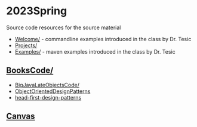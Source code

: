 # 2023Spring
Source code resources for the source material
* [Welcome/](Welcome/) -  commandline examples introduced in the class by Dr. Tesic
* [Projects/](Projects/)
* [Examples/](Examples/)  - maven examples introduced in the class by Dr. Tesic


## [BooksCode/](BooksCode/)
  * [BigJavaLateObjectsCode/](BooksCode/BigJavaLateObjectsCode/)
  * [ObjectOrientedDesignPatterns](BooksCode/ObjectOrientedDesignPatterns)
  * [head-first-design-patterns](BooksCode/head-first-design-patterns)

## [Canvas](https://canvas.txstate.edu/courses/2051136)

